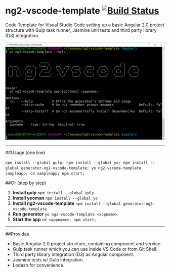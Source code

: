# ng2-vscode-template [![Build Status](https://travis-ci.org/jamesemann/ng2-vscode-template.svg?branch=master)](https://travis-ci.org/jamesemann/ng2-vscode-template)
Code Template for Visual Studio Code setting up a basic Angular 2.0 project structure with Gulp task runner, Jasmine unit tests and third party library (D3) integration. 

![](img1.png)

----

##Usage (one line)

```npm install --global gulp; npm install --global yo; npm install --global generator-ng2-vscode-template; yo ng2-vscode-template sampleapp; cd sampleapp; npm start;```

##Or (step by step)

1. **Install gulp** ```npm install --global gulp```
2. **Install yeoman** ```npm install --global yo```
3. **Install ng2-vscode-template** ```npm install --global generator-ng2-vscode-template```
4. **Run generator** ```yo ng2-vscode-template <appname>```.  
5. **Start the app** ```cd <appname>; npm start;```


---

##Provides

- Basic Angular 2.0 project structure, containing component and service.
- Gulp task runner which you can use inside VS Code or from Git Shell.
- Third party library integration (D3) as Angular component.
- Jasmine tests w/ Gulp integration.
- Lodash for convenience.
